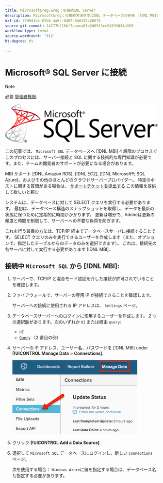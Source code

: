 ```yaml
---
title: Microsoft&reg;&reg；を接続SQL Server
description: Microsoft&reg；の接続方法を学ぶSQL データベースの宛先 [!DNL MBI] 4 段階のプロセスで
exl-id: 7f49d1dc-8fbb-4a8c-9d07-9a8195c266f5
source-git-commit: 14777b216bf7aaeea0fb2d0513cc94539034a359
workflow-type: tm+mt
source-wordcount: '312'
ht-degree: 0%

---
```


# Microsoft® SQL Server に接続

>[!NOTE]
>
>必要 [管理者権限](../../../administrator/user-management/user-management.md).

![](../../../assets/MicrosoftSQLServer-logo.png)

この記事では、 `Microsoft SQL` データベースへ [!DNL MBI] 4 段階のプロセスで このプロセスには、サーバー接続と SQL に関する技術的な専門知識が必要です。また、チームの開発者のサポートが必要になる場合があります。

MBI サポート [!DNL Amazon RDS], [!DNL EC2], [!DNL Microsoft®; SQL Azure]、およびその他のほとんどのクラウドサーバープロバイダー。 特定のホストに関する質問がある場合は、 [サポートチケットを提出する](../../../guide-overview.md) この情報を提供して欲しいと頼む

システムは、データベースに対して SELECT クエリを実行する必要があります。 最初は、データベース構造のスナップショットを取得し、データを最新の状態に保つために定期的に時間がかかります。 更新は増分で、Adobeは更新の頻度と時間を制限して、サーバーへの不要な負荷を防ぎます。

これを行う最善の方法は、TCP/IP 経由でデータベースサーバに接続することです。 SELECT クエリのみを実行できるユーザーを作成します（また、オプションで、指定したテーブルからのデータのみを選択できます）。 これは、接続先の各サーバに対して実行する必要があります [!DNL MBI].

## 接続中 `Microsoft SQL` から [!DNL MBI]:

1. サーバーで、TCP/IP と混合モード認証を介した接続が許可されていることを確認します。

1. ファイアウォールで、サーバーの専用 IP が接続できることを確認します。

   サーバーへの接続に使用される IP アドレスは、 `Settings` ページ。

1. データベースサーバーへのログインに使用するユーザーを作成します。 2 つの選択肢があります。次のいずれか `UI` または経由 `query`:
   * `UI`
   * [`Query`](http://sqlserverplanet.com/security/add-user) （2 番目の例）

1. サーバーの IP アドレス、ユーザー名、パスワードを [!DNL MBI] under **[!UICONTROL Manage Data** > **Connections]**.

   ![](../../../assets/manage-data-connections.png)

1. クリック **[!UICONTROL Add a Data Source]**.

1. 選択して `Microsoft SQL` データベースにログインし、新しい `Connections` ページ。

   次を使用する場合： `Windows Azure`に値を指定する場合は、データベース名も指定する必要があります。
